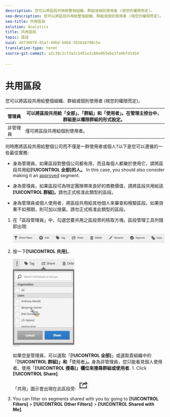```yaml
---
description: 您可以將區段共用給整個組織、群組或個別使用者 (視您的權限而定)。
seo-description: 您可以將區段共用給整個組織、群組或個別使用者 (視您的權限而定)。
seo-title: 共用區段
solution: Analytics
title: 共用區段
topic: 區段
uuid: 48736078-85a7-49bd-b8b8-562818798c5e
translation-type: tm+mt
source-git-commit: a2c38c2cf3a2c1451e2c60e003ebe1fa9bfd145d

---
```



# 共用區段

您可以將區段共用給整個組織、群組或個別使用者 (視您的權限而定)。

| 管理員 | 可以將區段共用給「全部」、「群組」和「使用者」。在管理主控台中，群組是以權限群組的形式設定。 |
|---|---|
| 非管理員 | 僅可將區段共用給個別使用者。 |

何時應將區段共用給整個公司而不僅是一群使用者或個人?以下是您可以遵循的一些最佳實務:

* 身為管理員，如果區段對整個公司都有用，而且每個人都樂於使用它，請將區段共用給&#x200B;**[!UICONTROL 全部]的人。** In this case, you should also consider making it an [approved](../../../components/c-segmentation/c-segmentation-workflow/seg-approve.md#concept_DF477F151A9E483A92ED1DDAAF035953) segment.

* 身為管理員，如果區段可為特定團隊帶來良好的商務價值，請將區段共用給該&#x200B;**[!UICONTROL 群組]。**&#x200B;請勿正式核准此類型的區段。
* 身為管理員或個人使用者，將區段共用給其他個人來審查和檢驗區段。如果效果不如預期，則可加以捨棄。請勿正式核准此類型的區段。

1. 在「區段管理員」中，勾選您要共用之區段旁的核取方塊。區段管理工具列隨即出現:

   ![](assets/segment_mgmt_toolbar.png)

1. 按一下&#x200B;**[!UICONTROL 共用]**。

   ![](assets/sharing_segments.png)

   如果您是管理員，可以選取「**[!UICONTROL 全部]**」或選取貴組織中的「**[!UICONTROL 群組]」和「**&#x200B;使用者&#x200B;**」。**&#x200B;身為非管理員，您只能看見個人使用者。使用「**[!UICONTROL 搜尋]」欄位來搜尋群組或使用者.** 1. Click **[!UICONTROL Share]**.

   「共用」圖示會出現在此區段旁: ![](assets/share_icon.png)

1. You can filter on segments shared with you by going to **[!UICONTROL Filters]** &gt; **[!UICONTROL Other Filters]** &gt; **[!UICONTROL Shared with Me]**.
